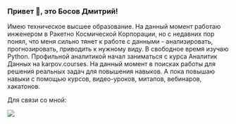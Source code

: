 ### Привет 👋, это Босов Дмитрий!

Имею техническое высшее образование. На данный момент работаю инженером в Ракетно Космической Корпорации, но с недавних пор понял, что меня сильно тянет к работе с данными - анализировать, прогнозировать, приводить к нужному виду. В свободное время изучаю Python. Профильной аналитикой начал заниматься с курса Аналитик Данных на karpov.courses. На данный момент в поисках работы для решения реальных задач для повышения навыков. А пока повышаю навыки с помощью курсов, видео-уроков, митапов, вебинаров, хакатонов.

Для связи со мной:

<a href = 'https://discordapp.com/users/152757757169238016/'>
  <img src = "https://img.shields.io/badge/Discord-%235865F2.svg?style=for-the-badge&logo=discord&logoColor=white">
</a>
<a href = 'https://t.me/bdmitrys>
  <img src = "https://img.shields.io/badge/Telegram-2CA5E0?style=for-the-badge&logo=telegram&logoColor=white">
</a>


